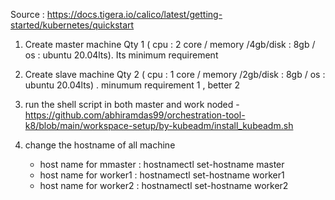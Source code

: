 Source : https://docs.tigera.io/calico/latest/getting-started/kubernetes/quickstart

1) Create  master machine Qty 1 ( cpu : 2 core / memory /4gb/disk : 8gb / os : ubuntu 20.04lts). Its minimum requirement
2) Create  slave machine  Qty 2 ( cpu : 1 core / memory /2gb/disk : 8gb / os : ubuntu 20.04lts) . minumum requirement 1 , better 2
3) run the shell script in both master and work noded  - <br>
https://github.com/abhiramdas99/orchestration-tool-k8/blob/main/workspace-setup/by-kubeadm/install_kubeadm.sh

4) change the hostname of all machine <br>
   - host name for mmaster : hostnamectl set-hostname master <br>
   - host name for worker1 : hostnamectl set-hostname worker1 <br>
   - host name for worker2 : hostnamectl set-hostname worker2 <br>


   

